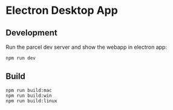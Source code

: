 # Electron Desktop App

## Development

Run the parcel dev server and show the webapp in electron app:

```
npm run dev
```

## Build

```
npm run build:mac
npm run build:win
npm run build:linux
```
